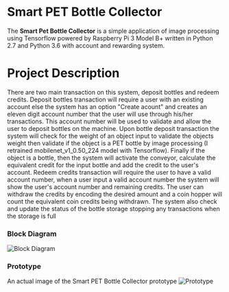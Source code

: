 # Smart PET Bottle Collector

The **Smart Pet Bottle Collector** is a simple application of image processing using Tensorflow powered by Raspberry Pi 3 Model B+ written in Python 2.7 and Python 3.6 with account and rewarding system.

# Project Description
There are two main transaction on this system, deposit bottles and redeem credits. Deposit bottles transaction will require a user with an existing account else the system has an option "Create acount" and creates an eleven digit account number that the user will use through his/her transactions. This account number will be used to validate and allow the user to deposit bottles on the machine. Upon bottle deposit transaction the system will check for the weight of an object input to validate the objects weight then validate if the object is a PET bottle by image processing (I retrained mobilenet_v1_0.50_224 model with Tensorflow). Finally if the object is a bottle, then the system will activate the conveyor, calculate the equivalent credit for the input bottle and add the credit to the user's account. Redeem credits transaction will require the user to have a valid account number, when a user input a valid account number the system will show the user's account number and remaining credits. The user can withdraw the credits by encoding the desired amount and a coin hopper will count the equivalent coin credits being withdrawn. The system also check and update the status of the bottle storage stopping any transactions when the storage is full

### Block Diagram
![Block Diagram](https://user-images.githubusercontent.com/22982449/55237395-0e84ae00-526d-11e9-9241-67205b6e64e1.png)


### Prototype
An actual image of the Smart PET Bottle Collector prototype
![Prototype](https://user-images.githubusercontent.com/22982449/55237300-d2e9e400-526c-11e9-89ba-8b0273f26af2.jpg)
